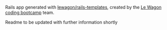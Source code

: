 Rails app generated with [lewagon/rails-templates](https://github.com/lewagon/rails-templates), created by the [Le Wagon coding bootcamp](https://www.lewagon.com) team.

Readme to be updated with further information shortly
